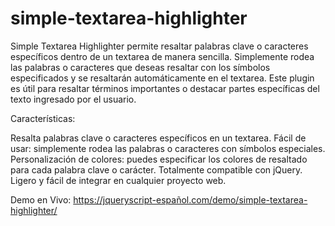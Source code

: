 # simple-textarea-highlighter

Simple Textarea Highlighter permite resaltar palabras clave o caracteres específicos dentro de un textarea de manera sencilla. 
Simplemente rodea las palabras o caracteres que deseas resaltar con los símbolos especificados y se resaltarán automáticamente en el textarea. Este plugin es útil para resaltar términos importantes o destacar partes específicas del texto ingresado por el usuario.

Características:

Resalta palabras clave o caracteres específicos en un textarea.
Fácil de usar: simplemente rodea las palabras o caracteres con símbolos especiales.
Personalización de colores: puedes especificar los colores de resaltado para cada palabra clave o carácter.
Totalmente compatible con jQuery.
Ligero y fácil de integrar en cualquier proyecto web.

Demo en Vivo: https://jqueryscript-español.com/demo/simple-textarea-highlighter/
